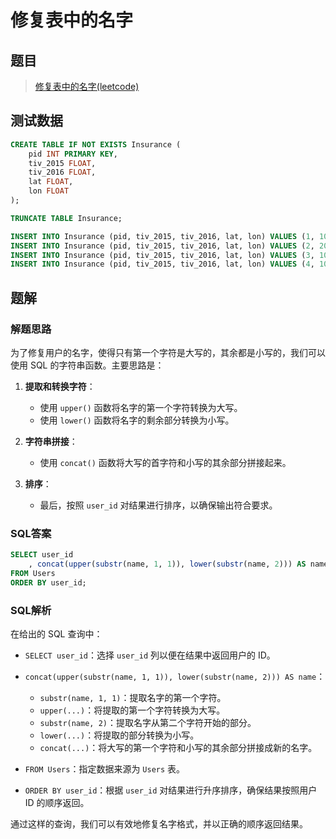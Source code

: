 # 修复表中的名字

## 题目

> [修复表中的名字(leetcode)](https://leetcode.cn/problems/fix-names-in-a-table/?envType=study-plan-v2&envId=sql-free-50)

## 测试数据

```sql
CREATE TABLE IF NOT EXISTS Insurance (
    pid INT PRIMARY KEY,
    tiv_2015 FLOAT,
    tiv_2016 FLOAT,
    lat FLOAT,
    lon FLOAT
);

TRUNCATE TABLE Insurance;

INSERT INTO Insurance (pid, tiv_2015, tiv_2016, lat, lon) VALUES (1, 10.0, 5.0, 10.0, 10.0);
INSERT INTO Insurance (pid, tiv_2015, tiv_2016, lat, lon) VALUES (2, 20.0, 20.0, 20.0, 20.0);
INSERT INTO Insurance (pid, tiv_2015, tiv_2016, lat, lon) VALUES (3, 10.0, 30.0, 20.0, 20.0);
INSERT INTO Insurance (pid, tiv_2015, tiv_2016, lat, lon) VALUES (4, 10.0, 40.0, 40.0, 40.0);
```

## 题解

### 解题思路

为了修复用户的名字，使得只有第一个字符是大写的，其余都是小写的，我们可以使用 SQL 的字符串函数。主要思路是：

1. **提取和转换字符**：
    - 使用 `upper()` 函数将名字的第一个字符转换为大写。
    - 使用 `lower()` 函数将名字的剩余部分转换为小写。

2. **字符串拼接**：
    - 使用 `concat()` 函数将大写的首字符和小写的其余部分拼接起来。

3. **排序**：
    - 最后，按照 `user_id` 对结果进行排序，以确保输出符合要求。

### SQL答案

```sql
SELECT user_id
	, concat(upper(substr(name, 1, 1)), lower(substr(name, 2))) AS name
FROM Users
ORDER BY user_id;
```

### SQL解析

在给出的 SQL 查询中：

- `SELECT user_id`：选择 `user_id` 列以便在结果中返回用户的 ID。
- `concat(upper(substr(name, 1, 1)), lower(substr(name, 2))) AS name`：
    - `substr(name, 1, 1)`：提取名字的第一个字符。
    - `upper(...)`：将提取的第一个字符转换为大写。
    - `substr(name, 2)`：提取名字从第二个字符开始的部分。
    - `lower(...)`：将提取的部分转换为小写。
    - `concat(...)`：将大写的第一个字符和小写的其余部分拼接成新的名字。

- `FROM Users`：指定数据来源为 `Users` 表。
- `ORDER BY user_id`：根据 `user_id` 对结果进行升序排序，确保结果按照用户 ID 的顺序返回。

通过这样的查询，我们可以有效地修复名字格式，并以正确的顺序返回结果。